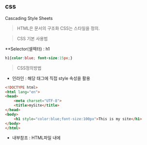## css

Cascading Style Sheets

> HTML은 문서의 구조화 CSS는 스타일을 정의.



> CSS 기본 사용법

**Selector(셀렉터) : h1

```css
h1{color:blue; font-size:15px;}
```



> CSS정의방법

- 인라인 : 해당 태그에 직접 style 속성을 활용

```html
<!DOCTYPE html>
<html lang="en">
<head>
    <meta charset="UTF-8">
    <title>mySite</title>
</head>
<body>
    <h1 style="color:blue;font-size:100px">This is my site</h1>
</body>
</html>
```



- 내부참조 : HTML파일 내에 <style>태그에 지정

```html
<!DOCTYPE html>
<html lang="en">
<head>
    <meta charset="UTF-8">
    <title>mySite</title>
    <style>
    h1{
        color : blue;
        font-size:100px    
    </style>
</head>
<body>
    <h1>This is my site</h1>
</body>
</html>
```



- 외부참조 : 외부CSS 파일을 <head>내 <link>를 통해 불러오기

```html
<!DOCTYPE html>
<html lang="en">
<head>
    <meta charset="UTF-8">
    <title>mySite</title>
    <link rel="sylesheet" href="mystyle.css">
</head>
<body>
    <h1>This is my site</h1>
</body>
</html>
```

```css
h1 {
	color : blue;
	font-size:20px
}
```



> 선택자 

- HTML 문서에서 `특정한 요소`를 선택하여 스타일링 하기 위해서는 반드시 선택자라는 개념이 필요하다.
- 기초 선택자
- 고급선택자

- - 자손 선택자, 직계자손 선택자
  - 형제, 인접형제 선택자, 전체선택자
- 의사 클래스



> CSS 상속

- CSS는 상속을 통해 부모 요소의 속성을 자식에게 상속한다.

- - 속성(프로퍼티) 중에는 상속이 되는 것과 되지 않는 것들이 있다.
  - 상속 되는 것 

  - - EX) Text관련 요소(font, color, text-align,visibility)등
  - 상독 되지 않는 것
  - - EX) Box model(with,height,margin등), position(position,top/right등)관련요소



> CSS적용 우선순위(cascading order)

- 중요도 (importance)

- - !important
- 우선순위(Specificity)
- - 인라인/id선택자/class선택자/요소  선택자
- 소스순서